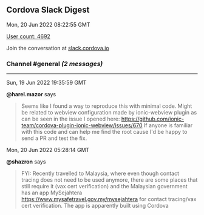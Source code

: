 ## Cordova Slack Digest
Mon, 20 Jun 2022 08:22:55 GMT

[User count: 4692](https://cordova.slack.com/)


Join the conversation at [slack.cordova.io](http://slack.cordova.io/)

### __Channel #general__ _(2 messages)_
---

Sun, 19 Jun 2022 19:35:59 GMT

__@harel.mazor__ says 
> Seems like I found a way to reproduce this with minimal code. Might be related to webview configuration made by ionic-webview plugin as can be seen in the issue I opened here:
> <https://github.com/ionic-team/cordova-plugin-ionic-webview/issues/670>
> If anyone is familiar with this code and can help me find the root cause I'd be happy to send a PR and test the fix.
> 

Mon, 20 Jun 2022 05:28:14 GMT

__@shazron__ says 
> FYI: Recently travelled to Malaysia, where even though contact tracing does not need to be used anymore, there are some places that still require it (vax cert verification) and the Malaysian government has an app MySejahtera <https://www.mysafetravel.gov.my/mysejahtera> for contact tracing/vax cert verification. The app is apparently built using Cordova
> 
